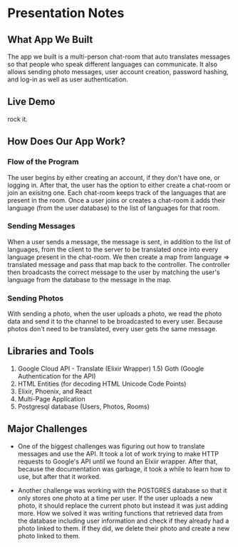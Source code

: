 # Presentation Notes

## What App We Built

The app we built is a multi-person chat-room that auto translates messages so that people who speak different languages can communicate. It also allows sending photo messages, user account creation, password hashing, and log-in as well as user authentication.

## Live Demo

rock it.

## How Does Our App Work?

### Flow of the Program

The user begins by either creating an account, if they don't have one, or logging in. After that, the user has the option to either create a chat-room or join an exisitng one. Each chat-room keeps track of the languages that are present in the room. Once a user joins or creates a chat-room it adds their language (from the user database) to the list of languages for that room.

### Sending Messages

When a user sends a message, the message is sent, in addition to the list of languages, from the client to the server to be translated once into every language present in the chat-room. We then create a map from language => translated message and pass that map back to the controller. The controller then broadcasts the correct message to the user by matching the user's language from the database to the message in the map.

### Sending Photos

With sending a photo, when the user uploads a photo, we read the photo data and send it to the channel to be broadcasted to every user. Because photos don't need to be translated, every user gets the same message.

## Libraries and Tools

1) Google Cloud API - Translate (Elixir Wrapper)
1.5) Goth (Google Authentication for the API)
2) HTML Entities (for decoding HTML Unicode Code Points)
3) Elixir, Phoenix, and React
4) Multi-Page Application
5) Postgresql database (Users, Photos, Rooms)

## Major Challenges

- One of the biggest challenges was figuring out how to translate messages and use the API. It took a lot of work trying to make HTTP requests to Google's API until we found an Elxiir wrapper. After that, because the documentation was garbage, it took a while to learn how to use, but after that it worked.

- Another challenge was working with the POSTGRES database so that it only stores one photo at a time per user. If the user uploads a new photo, it should replace the current photo but instead it was just adding more. How we solved it was writing functions that retrieved data from the database including user information and check if they already had a photo linked to them. If they did, we delete their photo and create a new photo linked to them.

